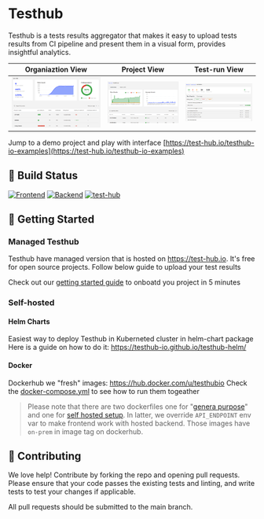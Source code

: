 # Testhub

Testhub is a tests results aggregator that makes it easy to upload tests results from CI pipeline and present them in a visual form, provides insightful analytics.

|Organiaztion View | Project View | Test-run View |
|-|-|-|
|![screenshot1](docs/images/screenshot1.png) | ![screenshot1](docs/images/screenshot2.png) |![screenshot1](docs/images/screenshot3.png)|

Jump to a demo project and play with interface [https://test-hub.io/testhub-io-examples](https://test-hub.io/testhub-io-examples) 



## 👷 Build Status

[![Frontend](https://github.com/testhub-io/testhub/actions/workflows/frontend.yml/badge.svg)](https://github.com/testhub-io/testhub/actions/workflows/frontend.yml)
[![Backend](https://github.com/testhub-io/testhub/actions/workflows/backend.yml/badge.svg)](https://github.com/testhub-io/testhub/actions/workflows/backend.yml)
[![test-hub](https://api.test-hub.io/api/test-hub/projects/testhub-api/badge.svg?branch=master)](https://test-hub.io/test-hub/projects/testhub-api/runs)&nbsp;


## 🚀 Getting Started

### Managed Testhub 
Testhub have managed version that is hosted on https://test-hub.io. It's free for open source projects. Follow below guide to upload your test results

Check out our [getting started guide](https://testhub-io.github.io/testhub/docs/) to onboatd you project in 5 minutes 

### Self-hosted

#### Helm Charts 
Easiest way to deploy Testhub in Kuberneted cluster in helm-chart package
Here is a guide on how to do it: https://testhub-io.github.io/testhub-helm/

#### Docker 
Dockerhub we "fresh" images: https://hub.docker.com/u/testhubio
Check the [docker-compose.yml](/docker-compose.yaml) to see how to run them togeather 
> Please note that there are two dockerfiles one for "[genera purpose](/frontend/Dockerfile)" and one for [self hosted setup](/frontend/Dockerfile-on-prem.dockerfile). In latter, we override `API_ENDPOINT` env var to make frontend work with hosted backend. Those images have `on-prem` in image tag on dockerhub.

## 👏 Contributing
We love help! Contribute by forking the repo and opening pull requests. Please ensure that your code passes the existing tests and linting, and write tests to test your changes if applicable.

All pull requests should be submitted to the main branch.
